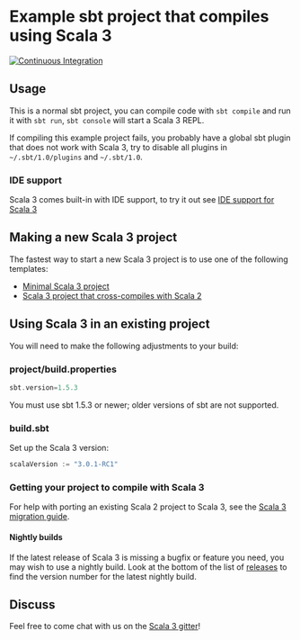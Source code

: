 # Example sbt project that compiles using Scala 3

[![Continuous Integration](https://github.com/scala/scala3-example-project/actions/workflows/ci.yml/badge.svg?branch=main)](https://github.com/scala/scala3-example-project/actions/workflows/ci.yml)

## Usage

This is a normal sbt project, you can compile code with `sbt compile` and run it
with `sbt run`, `sbt console` will start a Scala 3 REPL.

If compiling this example project fails, you probably have a global sbt plugin
that does not work with Scala 3, try to disable all plugins in
`~/.sbt/1.0/plugins` and `~/.sbt/1.0`.

### IDE support

Scala 3 comes built-in with IDE support, to try it out see
[IDE support for Scala 3](http://dotty.epfl.ch/docs/usage/ide-support.html)

## Making a new Scala 3 project

The fastest way to start a new Scala 3 project is to use one of the following templates:

* [Minimal Scala 3 project](https://github.com/scala/scala3.g8)
* [Scala 3 project that cross-compiles with Scala 2](https://github.com/scala/scala3-cross.g8)

## Using Scala 3 in an existing project

You will need to make the following adjustments to your build:

### project/build.properties

```scala
sbt.version=1.5.3
```

You must use sbt 1.5.3 or newer; older versions of sbt are not supported.

### build.sbt

Set up the Scala 3 version:

```scala
scalaVersion := "3.0.1-RC1"
```

### Getting your project to compile with Scala 3

For help with porting an existing Scala 2 project to Scala 3, see the
[Scala 3 migration guide](https://scalacenter.github.io/scala-3-migration-guide/).

#### Nightly builds

If the latest release of Scala 3 is missing a bugfix or feature you need, you may
wish to use a nightly build. Look at the bottom of the list of
[releases](https://repo1.maven.org/maven2/org/scala-lang/scala3-compiler_3/)
to find the version number for the latest nightly build.

## Discuss

Feel free to come chat with us on the
[Scala 3 gitter](http://gitter.im/lampepfl/dotty)!
